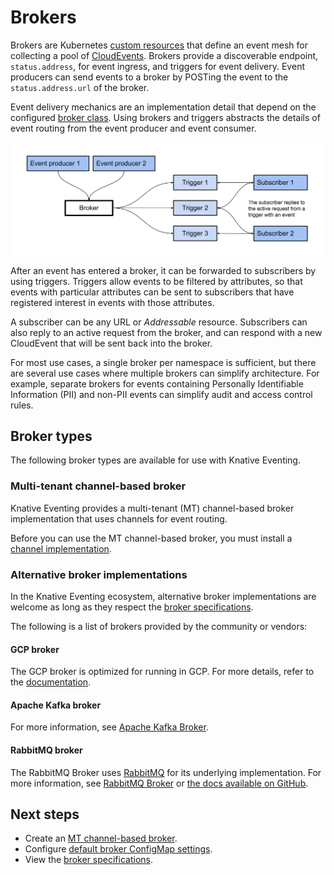 # Brokers

Brokers are Kubernetes [custom resources](https://kubernetes.io/docs/concepts/extend-kubernetes/api-extension/custom-resources/) that define an event mesh for collecting a pool of [CloudEvents](https://cloudevents.io/). Brokers provide a discoverable endpoint, `status.address`, for event ingress, and triggers for event delivery. Event producers can send events to a broker by POSTing the event to the `status.address.url` of the broker.

Event delivery mechanics are an implementation detail that depend on the configured
[broker class](../configuration/broker-configuration.md#broker-class-options).
Using brokers and triggers abstracts the details of event routing from the event producer and event consumer.

![An event enters a Broker. The Broker uses Triggers to forward the event to the appropriate Subscriber.](images/broker-workflow.svg)

After an event has entered a broker, it can be forwarded to subscribers by using triggers. Triggers allow events to be filtered by attributes, so that events with particular attributes can be sent to subscribers that have registered interest in events with those attributes.

A subscriber can be any URL or _Addressable_ resource. Subscribers can also reply to an active request from the broker, and can respond with a new CloudEvent that will be sent back into the broker.

For most use cases, a single broker per namespace is sufficient, but
there are several use cases where multiple brokers can simplify
architecture. For example, separate brokers for events containing Personally
Identifiable Information (PII) and non-PII events can simplify audit and access
control rules.

## Broker types

The following broker types are available for use with Knative Eventing.

### Multi-tenant channel-based broker

Knative Eventing provides a multi-tenant (MT) channel-based broker implementation that uses channels for event routing.

Before you can use the MT channel-based broker, you must install a
[channel implementation](../channels/channel-types-defaults.md).

### Alternative broker implementations

In the Knative Eventing ecosystem, alternative broker implementations are welcome as long as they respect the [broker specifications](https://github.com/knative/specs/blob/main/specs/eventing/control-plane.md#broker-lifecycle).

The following is a list of brokers provided by the community or vendors:

#### GCP broker

The GCP broker is optimized for running in GCP. For more details, refer to the [documentation](https://github.com/google/knative-gcp/blob/master/docs/install/install-gcp-broker.md).

#### Apache Kafka broker

For more information, see [Apache Kafka Broker](kafka-broker/README.md).

#### RabbitMQ broker

The RabbitMQ Broker uses [RabbitMQ](https://www.rabbitmq.com/) for its underlying implementation.
For more information, see [RabbitMQ Broker](rabbitmq-broker/README.md) or [the docs available on GitHub](https://github.com/knative-sandbox/eventing-rabbitmq).

## Next steps

- Create an [MT channel-based broker](create-mtbroker.md).
- Configure [default broker ConfigMap settings](../configuration/broker-configuration.md).
- View the [broker specifications](https://github.com/knative/specs/blob/main/specs/eventing/overview.md#broker).
